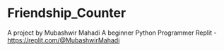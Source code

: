 # Friendship_Counter
A project by Mubashwir Mahadi 
A beginner Python Programmer
Replit - https://replit.com/@MubashwirMahadi
